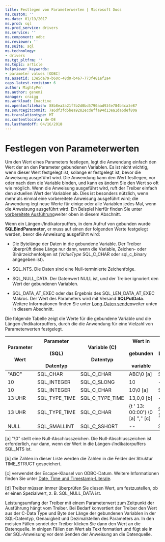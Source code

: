 ```yaml
---
title: Festlegen von Parameterwerten | Microsoft Docs
ms.custom: ''
ms.date: 01/19/2017
ms.prod: sql
ms.prod_service: drivers
ms.service: ''
ms.component: odbc
ms.reviewer: ''
ms.suite: sql
ms.technology:
- drivers
ms.tgt_pltfrm: ''
ms.topic: article
helpviewer_keywords:
- parameter values [ODBC]
ms.assetid: 13e5da79-b60c-48d0-b467-773f481ef2a4
caps.latest.revision: 6
author: MightyPen
ms.author: genemi
manager: craigg
ms.workload: Inactive
ms.openlocfilehash: 88b8ea3a21f7b2d0bd5790aad934e784b4ca3e87
ms.sourcegitcommit: 7a6df3fd5bea9282ecdeffa94d13ea1da6def80a
ms.translationtype: MT
ms.contentlocale: de-DE
ms.lasthandoff: 04/16/2018
---
```

# <a name="setting-parameter-values"></a>Festlegen von Parameterwerten
Um den Wert eines Parameters festlegen, legt die Anwendung einfach den Wert der an den Parameter gebundenen Variablen. Es ist nicht wichtig, wenn dieser Wert festgelegt ist, solange er festgelegt ist, bevor die Anweisung ausgeführt wird. Die Anwendung kann den Wert festlegen, vor oder nach dem die Variable binden, und kann es ändern Sie den Wert so oft wie möglich. Wenn die Anweisung ausgeführt wird, ruft der Treiber einfach den aktuellen Wert der Variablen ab. Dies ist besonders nützlich, wenn mehr als einmal eine vorbereitete Anweisung ausgeführt wird; die Anwendung legt neue Werte für einige oder alle Variablen jedes Mal, wenn die Anweisung ausgeführt wird. Ein Beispiel hierfür finden Sie unter [vorbereitete Ausführung](../../../odbc/reference/develop-app/prepared-execution-odbc.md)weiter oben in diesem Abschnitt.  
  
 Wenn ein Längen-/Indikatorpuffers, in dem Aufruf von gebunden wurde **SQLBindParameter**, er muss auf einen der folgenden Werte festgelegt werden, bevor die Anweisung ausgeführt wird:  
  
-   Die Bytelänge der Daten in die gebundene Variable. Der Treiber überprüft diese Länge nur dann, wenn die Variable, Zeichen- oder Binärzeichenfolgen ist (*ValueType* SQL_C_CHAR oder sql_c_binary angegeben ist).  
  
-   SQL_NTS. Die Daten sind eine Null-terminierte Zeichenfolge.  
  
-   SQL_NULL_DATA. Der Datenwert NULL ist, und der Treiber ignoriert den Wert der gebundenen Variablen.  
  
-   SQL_DATA_AT_EXEC oder das Ergebnis des SQL_LEN_DATA_AT_EXEC Makros. Der Wert des Parameters wird mit Versand **SQLPutData**. Weitere Informationen finden Sie unter [Long-Daten senden](../../../odbc/reference/develop-app/sending-long-data.md)weiter unten in diesem Abschnitt.  
  
 Die folgende Tabelle zeigt die Werte für die gebundene Variable und die Längen-/Indikatorpuffers, durch die die Anwendung für eine Vielzahl von Parameterwerten festgelegt.  
  
|Parameter<br /><br /> Wert|Parameter<br /><br /> (SQL)<br /><br /> Datentyp|Variable (C)<br /><br /> Datentyp|Wert in<br /><br /> gebunden<br /><br /> variable|Wert in<br /><br /> Länge-Indikator<br /><br /> Puffer [d]|  
|-------------------------|-----------------------------------------|----------------------------------|-------------------------------------|----------------------------------------------------|  
|"ABC"|SQL_CHAR|SQL_C_CHAR|ABC\0 [a]|SQL_NTS oder 3|  
|10|SQL_INTEGER|SQL_C_SLONG|10|--|  
|10|SQL_INTEGER|SQL_C_CHAR|10\0 [a]|SQL_NTS oder 2|  
|13 UHR|SQL_TYPE_TIME|SQL_C_TYPE_TIME|13,0,0 [b]|--|  
|13 UHR|SQL_TYPE_TIME|SQL_C_CHAR|{t ' 13: 00:00'} \0 [a] "," [c]|SQL_NTS oder 14|  
|NULL|SQL_SMALLINT|SQL_C_SSHORT|--|SQL_NULL_DATA|  
  
 [a] "\0" stellt eine Null-Abschlusszeichen. Die Null-Abschlusszeichen ist erforderlich, nur dann, wenn der Wert in die Längen-/Indikatorpuffers SQL_NTS ist.  
  
 [b] die Zahlen in dieser Liste werden die Zahlen in die Felder der Struktur TIME_STRUCT gespeichert.  
  
 [c] verwendet der Escape-Klausel von ODBC-Datum. Weitere Informationen finden Sie unter [Date, Time und Timestamp-Literale](../../../odbc/reference/develop-app/date-time-and-timestamp-literals.md).  
  
 [d] Treiber müssen immer überprüfen Sie diesen Wert, um festzustellen, ob er einen Spezialwert, z. B. SQL_NULL_DATA ist.  
  
 Leistungsumfang der Treiber mit einem Parameterwert zum Zeitpunkt der Ausführung hängt vom Treiber. Bei Bedarf konvertiert der Treiber den Wert aus der C-Data Type und Byte der Länge der gebundenen Variablen in der SQL-Datentyp, Genauigkeit und Dezimalstellen des Parameters an. In den meisten Fällen sendet der Treiber klicken Sie dann den Wert an die Datenquelle. In einigen Fällen den Wert als Text formatiert und fügt sie in der SQL-Anweisung vor dem Senden der Anweisung an die Datenquelle.

